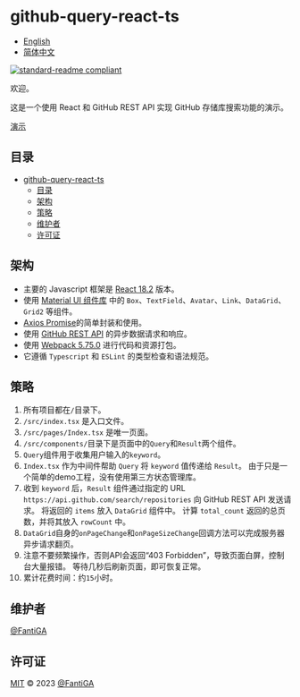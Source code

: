 # github-query-react-ts

- [English](README.md)
- [简体中文](README.zh-CN.md)

[![standard-readme compliant](https://img.shields.io/badge/standard--readme-OK-green.svg?style=flat-square)](https://github.com/RichardLitt/standard-readme)

欢迎。

这是一个使用 React 和 GitHub REST API 实现 GitHub 存储库搜索功能的演示。

[演示](https://fantiga.github.io/github-query-react-ts/dist/)

## 目录

- [github-query-react-ts](#github-query-react-ts)
  - [目录](#目录)
  - [架构](#架构)
  - [策略](#策略)
  - [维护者](#维护者)
  - [许可证](#许可证)

## 架构

  - 主要的 Javascript 框架是 [React 18.2](https://reactjs.org/) 版本。
  - 使用 [Material UI 组件库](https://mui.com/) 中的 `Box`、`TextField`、`Avatar`、`Link`、`DataGrid`、`Grid2` 等组件。
  - [Axios Promise](https://axios-http.com/)的简单封装和使用。
  - 使用 [GitHub REST API](https://docs.github.com/en/rest) 的异步数据请求和响应。
  - 使用 [Webpack 5.75.0](https://webpack.js.org/) 进行代码和资源打包。
  - 它遵循 `Typescript` 和 `ESLint` 的类型检查和语法规范。

## 策略

  1. 所有项目都在`/`目录下。
  2. `/src/index.tsx` 是入口文件。
  3. `/src/pages/Index.tsx` 是唯一页面。
  4. `/src/components/`目录下是页面中的`Query`和`Result`两个组件。
  5. `Query`组件用于收集用户输入的`keyword`。
  6. `Index.tsx` 作为中间件帮助 `Query` 将 `keyword` 值传递给 `Result`。 由于只是一个简单的demo工程，没有使用第三方状态管理库。
  7. 收到 `keyword` 后，`Result` 组件通过指定的 URL `https://api.github.com/search/repositories` 向 GitHub REST API 发送请求。 将返回的 `items` 放入 `DataGrid` 组件中。 计算 `total_count` 返回的总页数，并将其放入 `rowCount` 中。
  8. `DataGrid`自身的`onPageChange`和`onPageSizeChange`回调方法可以完成服务器异步请求翻页。
  9. 注意不要频繁操作，否则API会返回“403 Forbidden”，导致页面白屏，控制台大量报错。 等待几秒后刷新页面，即可恢复正常。
  10. 累计花费时间：约`15`小时。

## 维护者

[@FantiGA](https://github.com/FantiGA)

## 许可证

[MIT](LICENSE)  © 2023 [@FantiGA](https://github.com/FantiGA)
